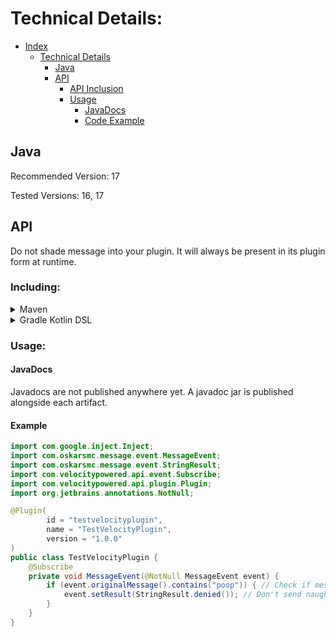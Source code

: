 # Technical Details:

* [Index](INDEX.md)
    * [Technical Details](#technical-details-)
        * [Java](#java)
        * [API](#api)
            * [API Inclusion](#including-)
            * [Usage](#usage-)
                * [JavaDocs](#javadocs)
                * [Code Example](#example)

## Java

Recommended Version: 17

Tested Versions: 16, 17

## API

Do not shade message into your plugin. It will always be present in its plugin form at runtime.

### Including:

<details>
<summary>Maven</summary>

```xml

<repository>
    <id>oskarsmc-repo</id>
    <url>https://repository.oskarsmc.com/releases</url>
</repository>
```

```xml

<dependency>
    <groupId>com.oskarsmc</groupId>
    <artifactId>message</artifactId>
    <version>1.2.0</version>
</dependency>
```

</details>

<details>
<summary>Gradle Kotlin DSL</summary>

```kotlin
maven("https:/repository.oskarsmc.com/releases")
```

```kotlin
implementation("com.oskarsmc:message:1.2.0")
```

</details>

### Usage:

#### JavaDocs

Javadocs are not published anywhere yet. A javadoc jar is published alongside each artifact.

#### Example

```java
import com.google.inject.Inject;
import com.oskarsmc.message.event.MessageEvent;
import com.oskarsmc.message.event.StringResult;
import com.velocitypowered.api.event.Subscribe;
import com.velocitypowered.api.plugin.Plugin;
import org.jetbrains.annotations.NotNull;

@Plugin(
        id = "testvelocityplugin",
        name = "TestVelocityPlugin",
        version = "1.0.0"
)
public class TestVelocityPlugin {
    @Subscribe
    private void MessageEvent(@NotNull MessageEvent event) {
        if (event.originalMessage().contains("poop")) { // Check if message contains a very naughty word.
            event.setResult(StringResult.denied()); // Don't send naughty words to people.
        }
    }
}
```